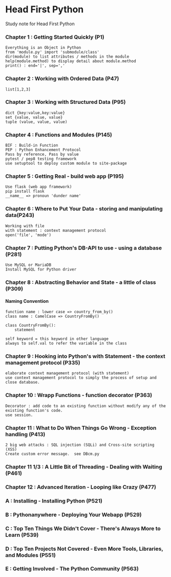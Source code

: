 # Head First Python
Study note for Head First Python

### Chapter 1 : Getting Started Quickly (P1)
    Everything is an Object in Python
    from 'module.py' import 'submodule/class'
    dir(module) to list attributes / methods in the module
    help(module.method) to display detail about module.method
    print() : end='|', sep=','

### Chapter 2 : Working with Ordered Data (P47)
    list[1,2,3]

### Chapter 3 : Working with Structured Data (P95)
    dict {key:value,key:value}
    set {value, value, value}
    tuple (value, value, value)

### Chapter 4 : Functions and Modules (P145)
    BIF : Build-in Function
    PEP : Python Enhancement Protocol
    Pass by reference, Pass by value
    pytest / pep8 testing framework
    use setuptool to deploy custom module to site-package

### Chapter 5 : Getting Real - build web app (P195)
    Use flask (web app framework)
    pip install flask
    __name__ => pronoun 'dunder name'

### Chapter 6 : Where to Put Your Data - storing and manipulating data(P243)
    Working with file
    with statement : context management protocol
    open('file', 'mode')

### Chapter 7 : Putting Python's DB-API to use - using a database (P281)
    Use MySQL or MariaDB
    Install MySQL for Python driver

### Chapter 8 : Abstracting Behavior and State - a little of class (P309)
#### Naming Convention
    function name : lower case => country_from_by()
    class name : CamelCase => CountryFromBy()

    class CountryFromBy():
        statement

    self keyword = this keyword in other language
    always to self.val to refer the variable in the class

### Chapter 9 : Hooking into Python's with Statement - the context management protocol (P335)
    elaborate context management protocol (with statement)
    use context management protocol to simply the process of setup and close database.

### Chapter 10 : Wrapp Functions - function decorator (P363)
    Decorator : add code to an existing function without modify any of the existing function's code.
    use session.

### Chapter 11 : What to Do When Things Go Wrong - Exception handling (P413)
    2 big web attacks : SQL injection (SQLi) and Cross-site scripting (XSS)
    Create custom error message.  see DBcm.py

### Chapter 11 1/3 : A Little Bit of Threading - Dealing with Waiting (P461)
    

### Chapter 12 : Advanced Iteration - Looping like Crazy (P477)

### A : Installing - Installing Python (P521)

### B : Pythonanywhere - Deploying Your Webapp (P529)

### C : Top Ten Things We Didn't Cover - There's Always More to Learn (P539)

### D : Top Ten Projects Not Covered - Even More Tools, Libraries, and Modules (P551)

### E : Getting Involved - The Python Community (P563)